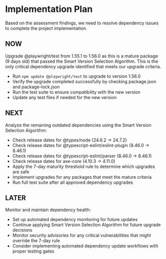 # Implementation Plan

Based on the assessment findings, we need to resolve dependency issues to complete the project implementation.

## NOW

Upgrade @playwright/test from 1.55.1 to 1.56.0 as this is a mature package (9 days old) that passed the Smart Version Selection Algorithm. This is the only critical dependency upgrade identified that meets our upgrade criteria.

- Run `npm update @playwright/test` to upgrade to version 1.56.0
- Verify the upgrade completed successfully by checking package.json and package-lock.json
- Run the test suite to ensure compatibility with the new version
- Update any test files if needed for the new version

## NEXT

Analyze the remaining outdated dependencies using the Smart Version Selection Algorithm:

- Check release dates for @types/node (24.6.2 → 24.7.2)
- Check release dates for @typescript-eslint/eslint-plugin (8.46.0 → 8.46.1)
- Check release dates for @typescript-eslint/parser (8.46.0 → 8.46.1)  
- Check release dates for axe-core (4.10.3 → 4.11.0)
- Apply the 7-day maturity threshold rule to determine which upgrades are safe
- Implement upgrades for any packages that meet the mature criteria
- Run full test suite after all approved dependency upgrades

## LATER

Monitor and maintain dependency health:

- Set up automated dependency monitoring for future updates
- Continue applying Smart Version Selection Algorithm for future upgrade decisions
- Monitor security advisories for any critical vulnerabilities that might override the 7-day rule
- Consider implementing automated dependency update workflows with proper testing gates